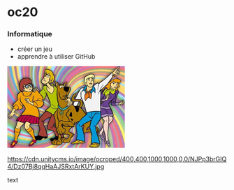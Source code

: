 # oc20
### Informatique
* créer un jeu
* apprendre à utiliser GitHub


![Scooby-Doo](img/scooby.jpeg)

https://cdn.unitycms.io/image/ocroped/400,400,1000,1000,0,0/NJPp3brGIQ4/Dz07Bj8qqHaAJSRxtArKUY.jpg

text
